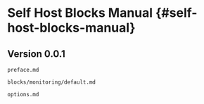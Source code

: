 # Self Host Blocks Manual {#self-host-blocks-manual}

## Version 0.0.1


```{=include=} preface
preface.md
```

```{=include=} chapters html:into-file=//blocks-monitoring.html
blocks/monitoring/default.md
```

```{=include=} appendix html:into-file=//options.html
options.md
```
